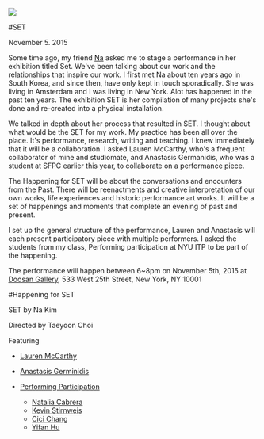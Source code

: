  
![](https://github.com/tchoi8/set/blob/master/NaKim-3455.jpg?raw=true)

#SET 

November 5. 2015 

Some time ago, my friend [Na](http://www.ynkim.com/) asked me to stage a performance in her exhibition titled Set. We've been talking about our work and the relationships that inspire our work. I first met Na about ten years ago in South Korea, and since then, have only kept in touch sporadically. She was living in Amsterdam and I was living in New York. Alot has happened in the past ten years. The exhibition SET is her compilation of many projects she's done and re-created into a physical installation.

We talked in depth about her process that resulted in SET. I thought about what would be the SET for my work. My practice has been all over the place. It's performance, research, writing and teaching. I knew immediately that it will be a collaboration. I asked Lauren McCarthy, who's a frequent collaborator of mine and studiomate, and Anastasis Germanidis, who was a student at SFPC earlier this year, to collaborate on a performance piece. 

The Happening for SET will be about the conversations and encounters from the Past. There will be reenactments and creative interpretation of our own works, life experiences and historic performance art works. It will be a set of happenings and moments that complete an evening of past and present. 

I set up the general structure of the performance, Lauren and Anastasis will each present participatory piece with multiple performers. I asked the students from my class, Performing participation at NYU ITP to be part of the happening.  

The performance will happen between 6~8pm on November 5th, 2015 at [Doosan Gallery](http://doosangallery.com/newyork/introduction_eng.asp), 533 West 25th Street, New York, NY 10001 


#Happening for SET 

SET by Na Kim

Directed by Taeyoon Choi

Featuring 

- [Lauren McCarthy](http://lauren-mccarthy.com/)

- [Anastasis Germinidis](https://github.com/agermanidis) 

- [Performing Participation](https://github.com/tchoi8/PerformingParticipation)
	- [Natalia Cabrera](http://www.nataliacabrera.com/itp/category/performing-participation//) 
	- [Kevin Stirnweis](http://www.itp.kevings.com/category/performing-participation/) 
	- [Cici Chang](http://blog.liuchangitp.com/category/participatingperformance/)
	- [Yifan Hu](http://yifantasy.com/?cat=25)  

